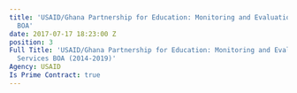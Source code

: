 ```yaml
---
title: 'USAID/Ghana Partnership for Education: Monitoring and Evaluation Support Services
  BOA'
date: 2017-07-17 18:23:00 Z
position: 3
Full Title: 'USAID/Ghana Partnership for Education: Monitoring and Evaluation Support
  Services BOA (2014-2019)'
Agency: USAID
Is Prime Contract: true
---
```


